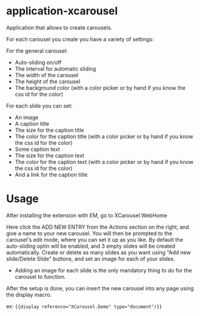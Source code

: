 application-xcarousel
=================

Application that allows to create carousels.

For each carousel you create you have a variety of settings:

For the general carousel:

 * Auto-sliding on/off
 * The interval for automatic sliding
 * The width of the carousel
 * The height of the carousel
 * The background color (with a color picker or by hand if you know the css id for the color)

For each slide you can set:

 * An image
 * A caption title
 * The size for the caption title
 * The color for the caption title (with a color picker or by hand if you know the css id for the color)
 * Some caption text
 * The size for the caption text
 * The color for the caption text (with a color picker or by hand if you know the css id for the color)
 * And a link for the caption title

Usage
=====

After installing the extension with EM, go to XCarousel.WebHome

Here click the ADD NEW ENTRY from the Actions section on the right, and give a name to your new carousel.
You will then be prompted to the carousel's edit mode, where you can set it up as you like.
By default the auto-sliding optin will be enabled, and 3 empty slides will be created automatically.
Create or delete as many slides as you want using "Add new slide/Delete Slide" buttons, and set an image for each of your slides.

* Adding an image for each slide is the only mandatory thing to do for the carousel to function.

After the setup is done, you can insert the new carousel into any page using the display macro.

ex: `{{display reference="XCarousel.Demo" type="document"/}}`

